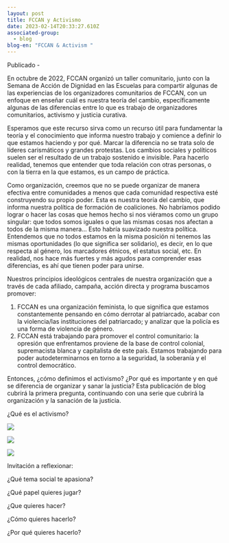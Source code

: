 ```yaml
---
layout: post
title: FCCAN y Activismo
date: 2023-02-14T20:33:27.610Z
associated-group:
  - blog
blog-en: "FCCAN & Activism "
---
```

Publicado - 

En octubre de 2022, FCCAN organizó un taller comunitario, junto con la Semana de Acción de Dignidad en las Escuelas para compartir algunas de las experiencias de los organizadores comunitarios de FCCAN, con un enfoque en enseñar cuál es nuestra teoría del cambio, específicamente algunas de las diferencias entre lo que es trabajo de organizadores comunitarios, activismo y justicia curativa.

Esperamos que este recurso sirva como un recurso útil para fundamentar la teoría y el conocimiento que informa nuestro trabajo y comience a definir lo que estamos haciendo y por qué. Marcar la diferencia no se trata solo de líderes carismáticos y grandes protestas. Los cambios sociales y políticos suelen ser el resultado de un trabajo sostenido e invisible. Para hacerlo realidad, tenemos que entender que toda relación con otras personas, o con la tierra en la que estamos, es un campo de práctica.

Como organización, creemos que no se puede organizar de manera efectiva entre comunidades a menos que cada comunidad respectiva esté construyendo su propio poder. Esta es nuestra teoría del cambio, que informa nuestra política de formación de coaliciones. No habríamos podido lograr o hacer las cosas que hemos hecho si nos viéramos como un grupo singular: que todos somos iguales o que las mismas cosas nos afectan a todos de la misma manera... Esto habría suavizado nuestra política. Entendemos que no todos estamos en la misma posición ni tenemos las mismas oportunidades (lo que significa ser solidario), es decir, en lo que respecta al género, los marcadores étnicos, el estatus social, etc. En realidad, nos hace más fuertes y más agudos para comprender esas diferencias, es ahí que tienen poder para unirse.

Nuestros principios ideológicos centrales de nuestra organización que a través de cada afiliado, campaña, acción directa y programa buscamos promover:

1. FCCAN es una organización feminista, lo que significa que estamos constantemente pensando en cómo derrotar al patriarcado, acabar con la violencia/las instituciones del patriarcado; y analizar que la policía es una forma de violencia de género. 
2. FCCAN está trabajando para promover el control comunitario: la opresión que enfrentamos proviene de la base de control colonial, supremacista blanca y capitalista de este país. Estamos trabajando para poder autodeterminarnos en torno a la seguridad, la soberanía y el control democrático.

Entonces, ¿cómo definimos el activismo? ¿Por qué es importante y en qué se diferencia de organizar y sanar la justicia? Esta publicación de blog cubrirá la primera pregunta, continuando con una serie que cubrirá la organización y la sanación de la justicia.



¿Qué es el activismo?

![](https://lh5.googleusercontent.com/vmw5N8co1q4NFa5TF7Bl8TpUH1WT37WyFlR-3wU0Kx-z9eiPieNjlTKDa7kdRnBHAzQSYt5oVJ-b3QNRJpVpKCxuElQpKYmmxg1D-YjWja0Fz2me2ZEPkL0KNq1YtP3MS_JJLrbDCLv7f_xwB_6oUkA)



![](https://lh4.googleusercontent.com/HlHFh9g374vAr2Q363wBE3FjNoZsHyn9AMvPs9HK4w6y62zNQPcu6weD_fOe0r9hZxCfg0IJdyAPf27TeAxi9RMlY75g3j8jgiLWU6l-6ViZ0IqOY33etc2G9XyrPLmHRusBbrZF_ySHZGpeqCpCsbI)



![](https://lh6.googleusercontent.com/zFWWoQVRaYKtrnfLrblt6yQZfHCo2PvJsqUNzBJbeSO9BgqYvfP70KRu8kQ_6B2a5KAXmuDhQkL0JOVL4kKylK-CxqrAnYeTxD-G4BQYJ0yv9wAyruK9Ideow89ulmnkr6eJqrFnGOHiAwsDoK-g24E)



Invitación a reflexionar:

¿Qué tema social te apasiona?

¿Qué papel quieres jugar?

¿Que quieres hacer?

¿Cómo quieres hacerlo?

¿Por qué quieres hacerlo?